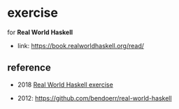 # exercise

for **Real World Haskell**

- link: https://book.realworldhaskell.org/read/

## reference

- 2018 [Real World Haskell exercise](https://github.com/Vincibean/real-world-haskell)

- 2012: https://github.com/bendoerr/real-world-haskell
